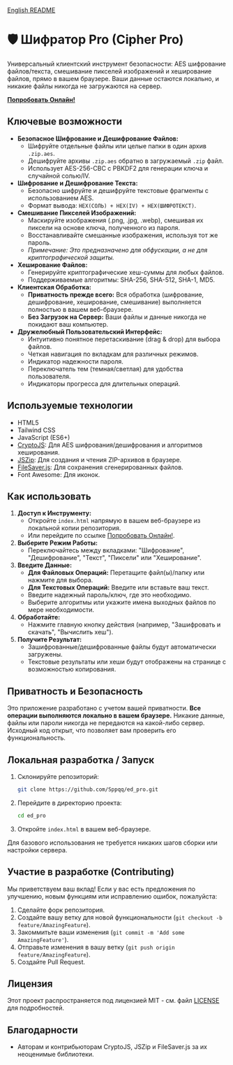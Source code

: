 [English README](README.md)

# 🛡️ Шифратор Pro (Cipher Pro)

Универсальный клиентский инструмент безопасности: AES шифрование файлов/текста, смешивание пикселей изображений и хеширование файлов, прямо в вашем браузере. Ваши данные остаются локально, и никакие файлы никогда не загружаются на сервер.

**[Попробовать Онлайн!](https://ed.sppq.site/)**

## Ключевые возможности

*   **Безопасное Шифрование и Дешифрование Файлов:**
    *   Шифруйте отдельные файлы или целые папки в один архив `.zip.aes`.
    *   Дешифруйте архивы `.zip.aes` обратно в загружаемый `.zip` файл.
    *   Использует AES-256-CBC с PBKDF2 для генерации ключа и случайной солью/IV.
*   **Шифрование и Дешифрование Текста:**
    *   Безопасно шифруйте и дешифруйте текстовые фрагменты с использованием AES.
    *   Формат вывода: `HEX(СОЛЬ) + HEX(IV) + HEX(ШИФРОТЕКСТ)`.
*   **Смешивание Пикселей Изображений:**
    *   Маскируйте изображения (.png, .jpg, .webp), смешивая их пиксели на основе ключа, полученного из пароля.
    *   Восстанавливайте смешанные изображения, используя тот же пароль.
    *   *Примечание: Это предназначено для обфускации, а не для криптографической защиты.*
*   **Хеширование Файлов:**
    *   Генерируйте криптографические хеш-суммы для любых файлов.
    *   Поддерживаемые алгоритмы: SHA-256, SHA-512, SHA-1, MD5.
*   **Клиентская Обработка:**
    *   **Приватность прежде всего:** Вся обработка (шифрование, дешифрование, хеширование, смешивание) выполняется полностью в вашем веб-браузере.
    *   **Без Загрузок на Сервер:** Ваши файлы и данные никогда не покидают ваш компьютер.
*   **Дружелюбный Пользовательский Интерфейс:**
    *   Интуитивно понятное перетаскивание (drag & drop) для выбора файлов.
    *   Четкая навигация по вкладкам для различных режимов.
    *   Индикатор надежности пароля.
    *   Переключатель тем (темная/светлая) для удобства пользователя.
    *   Индикаторы прогресса для длительных операций.

## Используемые технологии

*   HTML5
*   Tailwind CSS
*   JavaScript (ES6+)
*   [CryptoJS](https://github.com/brix/crypto-js): Для AES шифрования/дешифрования и алгоритмов хеширования.
*   [JSZip](https://stuk.github.io/jszip/): Для создания и чтения ZIP-архивов в браузере.
*   [FileSaver.js](https://github.com/eligrey/FileSaver.js/): Для сохранения сгенерированных файлов.
*   Font Awesome: Для иконок.

## Как использовать

1.  **Доступ к Инструменту:**
    *   Откройте `index.html` напрямую в вашем веб-браузере из локальной копии репозитория.
    *   Или перейдите по ссылке [Попробовать Онлайн!](#).
2.  **Выберите Режим Работы:**
    *   Переключайтесь между вкладками: "Шифрование", "Дешифрование", "Текст", "Пиксели" или "Хеширование".
3.  **Введите Данные:**
    *   **Для Файловых Операций:** Перетащите файл(ы)/папку или нажмите для выбора.
    *   **Для Текстовых Операций:** Введите или вставьте ваш текст.
    *   Введите надежный пароль/ключ, где это необходимо.
    *   Выберите алгоритмы или укажите имена выходных файлов по мере необходимости.
4.  **Обработайте:**
    *   Нажмите главную кнопку действия (например, "Зашифровать и скачать", "Вычислить хеш").
5.  **Получите Результат:**
    *   Зашифрованные/дешифрованные файлы будут автоматически загружены.
    *   Текстовые результаты или хеши будут отображены на странице с возможностью копирования.

## Приватность и Безопасность

Это приложение разработано с учетом вашей приватности. **Все операции выполняются локально в вашем браузере.** Никакие данные, файлы или пароли никогда не передаются на какой-либо сервер. Исходный код открыт, что позволяет вам проверить его функциональность.

## Локальная разработка / Запуск

1.  Склонируйте репозиторий:
    ```bash
    git clone https://github.com/Sppqq/ed_pro.git
    ```
2.  Перейдите в директорию проекта:
    ```bash
    cd ed_pro
    ```
3.  Откройте `index.html` в вашем веб-браузере.

Для базового использования не требуется никаких шагов сборки или настройки сервера.

## Участие в разработке (Contributing)

Мы приветствуем ваш вклад! Если у вас есть предложения по улучшению, новым функциям или исправлению ошибок, пожалуйста:
1.  Сделайте форк репозитория.
2.  Создайте вашу ветку для новой функциональности (`git checkout -b feature/AmazingFeature`).
3.  Закоммитьте ваши изменения (`git commit -m 'Add some AmazingFeature'`).
4.  Отправьте изменения в вашу ветку (`git push origin feature/AmazingFeature`).
5.  Создайте Pull Request.

## Лицензия

Этот проект распространяется под лицензией MIT - см. файл [LICENSE](LICENSE) для подробностей.

## Благодарности

*   Авторам и контрибьюторам CryptoJS, JSZip и FileSaver.js за их неоценимые библиотеки.
